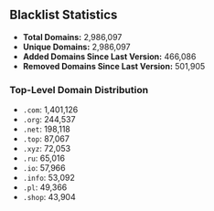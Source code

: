 ## Blacklist Statistics

- **Total Domains:** 2,986,097
- **Unique Domains:** 2,986,097
- **Added Domains Since Last Version:** 466,086
- **Removed Domains Since Last Version:** 501,905

### Top-Level Domain Distribution

-  `.com`: 1,401,126
-  `.org`: 244,537
-  `.net`: 198,118
-  `.top`: 87,067
-  `.xyz`: 72,053
-  `.ru`: 65,016
-  `.io`: 57,966
-  `.info`: 53,092
-  `.pl`: 49,366
-  `.shop`: 43,904
